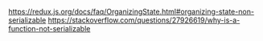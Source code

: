 https://redux.js.org/docs/faq/OrganizingState.html#organizing-state-non-serializable
https://stackoverflow.com/questions/27926619/why-is-a-function-not-serializable